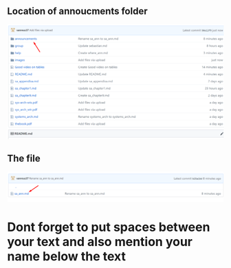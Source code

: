 ## Location of annoucments folder

![Ann Text](/images/help/where_ann.png)

## The file

![ann](/images/help/ann_loc.png)

# Dont forget to put spaces between your text and also mention your name below the text
